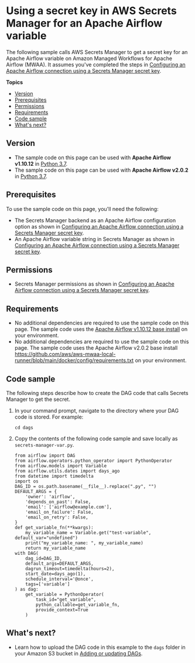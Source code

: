 # Using a secret key in AWS Secrets Manager for an Apache Airflow variable<a name="samples-secrets-manager-var"></a>

The following sample calls AWS Secrets Manager to get a secret key for an Apache Airflow variable on Amazon Managed Workflows for Apache Airflow \(MWAA\)\. It assumes you've completed the steps in [Configuring an Apache Airflow connection using a Secrets Manager secret key](connections-secrets-manager.md)\.

**Topics**
+ [Version](#samples-secrets-manager-var-version)
+ [Prerequisites](#samples-secrets-manager-var-prereqs)
+ [Permissions](#samples-secrets-manager-var-permissions)
+ [Requirements](#samples-hive-dependencies)
+ [Code sample](#samples-secrets-manager-var-code)
+ [What's next?](#samples-secrets-manager-var-next-up)

## Version<a name="samples-secrets-manager-var-version"></a>
+ The sample code on this page can be used with **Apache Airflow v1\.10\.12** in [Python 3\.7](https://www.python.org/dev/peps/pep-0537/)\.
+ The sample code on this page can be used with **Apache Airflow v2\.0\.2** in [Python 3\.7](https://www.python.org/dev/peps/pep-0537/)\.

## Prerequisites<a name="samples-secrets-manager-var-prereqs"></a>

To use the sample code on this page, you'll need the following:
+ The Secrets Manager backend as an Apache Airflow configuration option as shown in [Configuring an Apache Airflow connection using a Secrets Manager secret key](connections-secrets-manager.md)\.
+ An Apache Airflow variable string in Secrets Manager as shown in [Configuring an Apache Airflow connection using a Secrets Manager secret key](connections-secrets-manager.md)\.

## Permissions<a name="samples-secrets-manager-var-permissions"></a>
+ Secrets Manager permissions as shown in [Configuring an Apache Airflow connection using a Secrets Manager secret key](connections-secrets-manager.md)\.

## Requirements<a name="samples-hive-dependencies"></a>
+ No additional dependencies are required to use the sample code on this page\. The sample code uses the [Apache Airflow v1\.10\.12 base install](https://raw.githubusercontent.com/apache/airflow/constraints-1.10.12/constraints-3.7.txt) on your environment\.
+ No additional dependencies are required to use the sample code on this page\. The sample code uses the Apache Airflow v2\.0\.2 base install [https://github\.com/aws/aws\-mwaa\-local\-runner/blob/main/docker/config/requirements\.txt](https://github.com/aws/aws-mwaa-local-runner/blob/main/docker/config/requirements.txt) on your environment\.

## Code sample<a name="samples-secrets-manager-var-code"></a>

The following steps describe how to create the DAG code that calls Secrets Manager to get the secret\.

1. In your command prompt, navigate to the directory where your DAG code is stored\. For example:

   ```
   cd dags
   ```

1. Copy the contents of the following code sample and save locally as `secrets-manager-var.py`\.

   ```
   from airflow import DAG
   from airflow.operators.python_operator import PythonOperator
   from airflow.models import Variable
   from airflow.utils.dates import days_ago
   from datetime import timedelta
   import os
   DAG_ID = os.path.basename(__file__).replace(".py", "")
   DEFAULT_ARGS = {
       'owner': 'airflow',
       'depends_on_past': False,
       'email': ['airflow@example.com'],
       'email_on_failure': False,
       'email_on_retry': False,
   }
   def get_variable_fn(**kwargs):
       my_variable_name = Variable.get("test-variable", default_var="undefined")
       print("my_variable_name: ", my_variable_name)
       return my_variable_name
   with DAG(
       dag_id=DAG_ID,
       default_args=DEFAULT_ARGS,
       dagrun_timeout=timedelta(hours=2),
       start_date=days_ago(1),
       schedule_interval='@once',
       tags=['variable']
   ) as dag:
       get_variable = PythonOperator(
           task_id="get_variable",
           python_callable=get_variable_fn,
           provide_context=True
       )
   ```

## What's next?<a name="samples-secrets-manager-var-next-up"></a>
+ Learn how to upload the DAG code in this example to the `dags` folder in your Amazon S3 bucket in [Adding or updating DAGs](configuring-dag-folder.md)\.